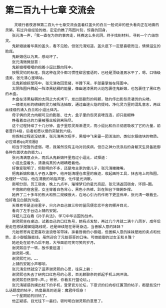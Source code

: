 # 第二百九十七章 交流会
        灵境行者夜游神第二百九十七章交流会盖着红盖头的白兰一脸诧异的扭头看向正在地面的灵築，有过升级经验的她，定定的瞧了阵图片刻，惊喜的回身，
       张元清一声，「我一直在为你的事奔走，耗费这么多光阴，终于找到材料，寻到一个六级怨灵。
       鬼新娘披着华美的盖头，看不见脸，但张元清知道，盖头底下一定是喜极而泣，情愫滋生的脸庞。
       鬼新娘信以为真，感动坏了。
       张元清微微颔首：
       鬼新娘嘤嘤嘤的抱着小逗比飘向阵中。
       按照灵钧的标准，我这种连灵仆都习惯性甜言蜜语的，已经是顶级渣男水平了，嗯，口嗨级渣男，张元清心里嘀咕。
       见鬼新娘掠至阵中，张元清收回思绪，半蹲下来，手部量掌按在阵图中。
       太阴阵图升腾起一阵漆黑粘稠的能量，像幽邃漆黑的火焰包裹住鬼新娘，也包裹住了黑红色的木盒。
       木盒在漆黑粘稠的太阴之力炙烤下，发出部剧烈的鸣颤，隐约传出影怨灵凄厉的尖啸。
       一缕缕无形的磅礴的灵力被阵法抽取，通过幽邃火焰的提纯，净化灵力里的混乱意志，再丝丝缕缕的涌入白兰和小逗比体内。
       母子俩的灵力肉眼可见的膨胀、壮大，盒子里的怨灵哀嚎连连，却只能眼睁
       睁看着自己的力量被蚕丝般剥离殆尽。
       这个过程持续了十几分钟，盒子里怨灵渐渐湮灭，而小逗比和白兰彻底吸收了它的力量，前者晋升4级，后者如愿以偿的突破到六级。
       但炼制过程还没结束，张元清再次招手，黑暗中飞来靈一团浑浊的，类似水银结块的物质。必应或者qq浏览器@
       相当于短暂的虚弱。嗯，我虽然没有主动对抗疾病，但日之神力洗涤后的身躯天生具备抵御各种负面状态的能力。」
       张元清满意点头，而后从鬼新娘怀里抱过小逗比，试探道：
       小逗比歪着头，清澈纯真的大眼睛瞪着他。
       好像变聪明了，但聪明的不多，还是地主家的傻儿子，张元清撇撇嘴。
       把鬼新娘和傻儿子吞入腹中，他开始清理仓库里的痕迹，收起画符工具，抹去地上的阵图，处理好一切后，他在清脆的响指声里，化作星光消散。
       南明分部，员工宿舍，晚上九点半，璀璨梦幻的星光亮起，张元清返回宿舍，环顾—圈。
       不宽敞的宿舍里，女王穿着白色背心，黑色小热裤，趴在阳台下做俯卧撑。
       她养了二十多年的熊大和熊二规模很大，在地心引力的作用下更显伟岸，张元清一眼看去，恰好看见白腻的沟壑。
       天尊老爷是正经君子，只允许自己做三秒的苗凤便恋恋不舍的挪开目光，
       看向了左手台边上铺的安妮。
       洋妞儿正在看《孙子兵法》，学习中华古国的战术。
       谢灵熙坐在桌边，试着自己的口红色号，她有点发愁，再过几个月就二满十八周岁，成年后是走性感妩媚御姐路线呢，还是继续陪在哥哥身边，当善解人意的妹妹？
       元始哥哥肯定更喜欢波浪卷吊带袜，抹着唇膏的小御姐，但善解人意的妹妹是她的卖点和优势，走小御姐路能线，虽然迎合了元始哥哥的口味。可她能御的过女王和关雅？
       她还处在前不凸后不翘，大爷面前可笑可笑的岁月。
       谢灵熙目子一转，故作委屈道：
       谢灵熙—愣，
       谢灵熙忙问。….
       上铺的安妮小声嘟哝。
       张元清忽然就没了逗弄谢灵熙的心思，往床上躺：
       谢灵熙也失去了研究口红色号的心思，百无赖聊奈的抓起手机上网冲浪。
       谢灵熙忽然惊呼—声，」哥哥，你看五行盟论坛。」
       张元清疑惑的摸出枕下的手机，登录官方论坛，下意识的扫向标红置顶的帖子，都是些没什么话题度的帖子，热度最高的还是：魔君传现身！
       一个星期前的旧帖了。
       他正疑惑，目光往下一最扫，顿时明白谢灵熙的意思了。